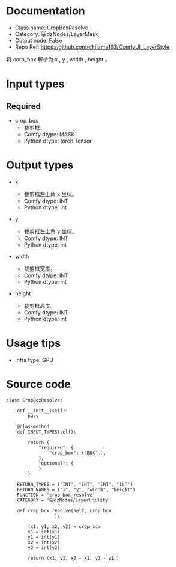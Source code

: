 # Documentation
- Class name: CropBoxResolve
- Category: 😺dzNodes/LayerMask
- Output node: False
- Repo Ref: https://github.com/chflame163/ComfyUI_LayerStyle

将 corp_box 解析为 x , y , width , height 。

# Input types
## Required

- crop_box
    - 裁剪框。
    - Comfy dtype: MASK
    - Python dtype: torch.Tensor

# Output types

- x
    - 裁剪框左上角 x 坐标。
    - Comfy dtype: INT
    - Python dtype: int

- y
    - 裁剪框左上角 y 坐标。
    - Comfy dtype: INT
    - Python dtype: int

- width
    - 裁剪框宽度。
    - Comfy dtype: INT
    - Python dtype: int

- height
    - 裁剪框高度。
    - Comfy dtype: INT
    - Python dtype: int

# Usage tips
- Infra type: GPU

# Source code
```
class CropBoxResolve:

    def __init__(self):
        pass

    @classmethod
    def INPUT_TYPES(self):

        return {
            "required": {
                "crop_box": ("BOX",),
            },
            "optional": {
            }
        }

    RETURN_TYPES = ("INT", "INT", "INT", "INT")
    RETURN_NAMES = ("x", "y", "width", "height")
    FUNCTION = 'crop_box_resolve'
    CATEGORY = '😺dzNodes/LayerUtility'

    def crop_box_resolve(self, crop_box
                  ):

        (x1, y1, x2, y2) = crop_box
        x1 = int(x1)
        y1 = int(y1)
        x2 = int(x2)
        y2 = int(y2)

        return (x1, y1, x2 - x1, y2 - y1,)
```